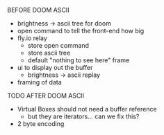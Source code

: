 BEFORE DOOM ASCII
* brightness -> ascii tree for doom
* open command to tell the front-end how big
* fly.io relay
  - store open command
  - store ascii tree
  - default "nothing to see here" frame
* ui to display out the buffer
  - brightness -> ascii replay
* framing of data

TODO AFTER DOOM ASCII
* Virtual Boxes should not need a buffer reference
  - but they are iterators... can we fix this?
* 2 byte encoding

